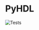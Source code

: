# PyHDL
![Tests](https://github.com/mCodingLLC/SlapThatLikeButton-TestingStarterProject/actions/workflows/tests.yml/badge.svg)

